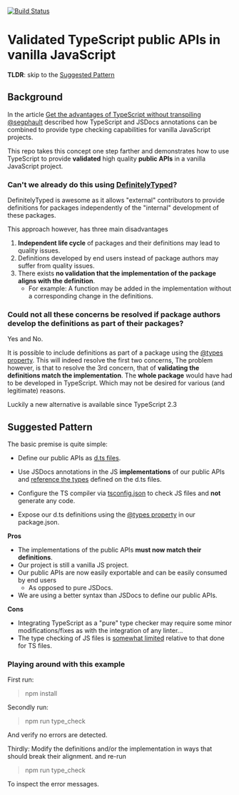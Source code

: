 [![Build Status](https://travis-ci.org/bd82/typescript_for_public_apis.svg?branch=master)](https://travis-ci.org/bd82/typescript_for_public_apis)

# Validated TypeScript public APIs in vanilla JavaScript

**TLDR**: skip to the [Suggested Pattern](#suggested_pattern)

## Background
In the article [Get the advantages of TypeScript without transpiling](http://seg.phault.net/blog/2017/10/typescript-without-transpiling/)
[@segphault](https://github.com/segphault) described how TypeScript and JSDocs annotations can be combined to provide type checking
capabilities for vanilla JavaScript projects.

This repo takes this concept one step farther and demonstrates how to use TypeScript
to provide **validated** high quality **public APIs** in a vanilla JavaScript project.


### Can't we already do this using [DefinitelyTyped](http://definitelytyped.org/guides/contributing.html)?
DefinitelyTyped is awesome as it allows "external" contributors to provide definitions
for packages independently of the "internal" development of these packages.

This approach however, has three main disadvantages

1. **Independent life cycle** of packages and their definitions may lead to quality issues.
2. Definitions developed by end users instead of package authors may suffer from quality issues.
3. There exists **no validation that the implementation of the package aligns with the definition**.
    - For example: A function may be added in the implementation without a corresponding change in the definitions.


### Could not all these concerns be resolved if package authors develop the definitions as part of their packages?
Yes and No.

It is possible to include definitions as part of a package using the [@types property](https://www.typescriptlang.org/docs/handbook/declaration-files/publishing.html).
This will indeed resolve the first two concerns, The problem however, is that to resolve the 3rd concern, that of
**validating the definitions match the implementation**. The **whole package** would have had to be developed in TypeScript.
Which may not be desired for various (and legitimate) reasons.

Luckily a new alternative is available since TypeScript 2.3


## <a name="suggested_pattern"></a> Suggested Pattern   
The basic premise is quite simple:

 - Define our public APIs as [d.ts files](https://github.com/bd82/typescript_for_public_apis/blob/master/api.d.ts).
 
 - Use JSDocs annotations in the JS **implementations** of our public APIs and [reference the types](https://github.com/bd82/typescript_for_public_apis/blob/master/src/functional.js#L5)
   defined on the d.ts files.
   
 - Configure the TS compiler via [tsconfig.json](https://github.com/bd82/typescript_for_public_apis/blob/master/tsconfig.json#L4-L6) to check JS files and **not** generate any code.
 
 - Expose our d.ts definitions using the [@types property](https://github.com/bd82/typescript_for_public_apis/blob/master/package.json#L6) in our package.json.
 

**Pros**
 - The implementations of the public APIs **must now match their definitions**.
 - Our project is still a vanilla JS project.
 - Our public APIs are now easily exportable and can be easily consumed by end users 
   * As opposed to pure JSDocs. 
 - We are using a better syntax than JSDocs to define our public APIs.
 
**Cons**
 - Integrating TypeScript as a "pure" type checker may require some minor modifications/fixes
   as with the integration of any linter...
 - The type checking of JS files is [somewhat limited](https://github.com/Microsoft/TypeScript/wiki/Type-Checking-JavaScript-Files) relative to that done for TS files.
    
    
### Playing around with this example

First run:
> npm install

Secondly run:
> npm run type_check

And verify no errors are detected.

Thirdly:
Modify the definitions and/or the implementation in ways that should break their alignment.
and re-run 
> npm run type_check

To inspect the error messages.


